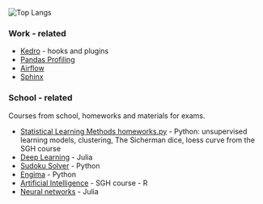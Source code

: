 ![Top Langs](https://github-readme-stats.vercel.app/api/top-langs/?username=sarawaniolka&count_private=true&show_icons=true&hide=html&hide=JavaScript,jupyter%20notebook)

### Work - related
- [Kedro](https://github.com/sarawaniolka/Kedro) - hooks and plugins
- [Pandas Profiling](https://github.com/sarawaniolka/pandas_profiling)
- [Airflow](https://github.com/sarawaniolka/Airflow-Intro)
- [Sphinx](https://github.com/sarawaniolka/sphinx)


### School - related
Courses from school, homeworks and materials for exams.
- [Statistical Learning Methods homeworks.py](https://github.com/sarawaniolka/SLM-HW) - Python: unsupervised learning models, clustering, The Sicherman dice, loess curve from the SGH course
- [Deep Learning](https://github.com/sarawaniolka/Julia-Flux) - Julia
- [Sudoku Solver](https://github.com/sarawaniolka/Sudoku_Solver) - Python
- [Engima](https://github.com/sarawaniolka/Enigma-implementation) - Python
- [Artificial Intelligence]() - SGH course - R
- [Neural networks](https://github.com/sarawaniolka/neural_networks_julia) - Julia


